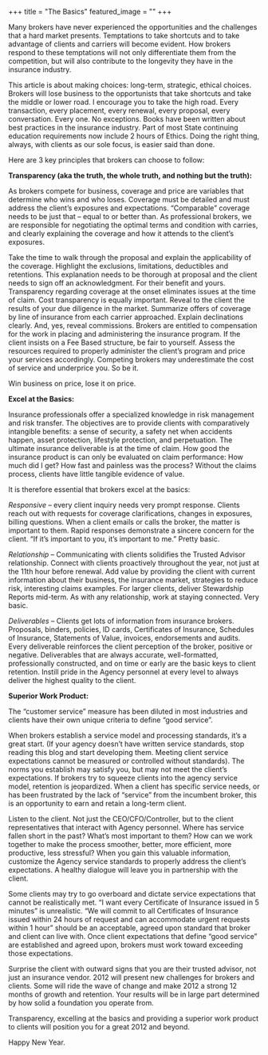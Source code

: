 +++
title = "The Basics"
featured_image = ""
+++

Many brokers have never experienced the opportunities and the challenges that a hard market presents. Temptations to take shortcuts and to take advantage of clients and carriers will become evident. How brokers respond to these temptations will not only differentiate them from the competition, but will also contribute to the longevity they have in the insurance industry.

This article is about making choices: long-term, strategic, ethical choices. Brokers will lose business to the opportunists that take shortcuts and take the middle or lower road. I encourage you to take the high road. Every transaction, every placement, every renewal, every proposal, every conversation. Every one. No exceptions. Books have been written about best practices in the insurance industry. Part of most State continuing education requirements now include 2 hours of Ethics. Doing the right thing, always, with clients as our sole focus, is easier said than done.

Here are 3 key principles that brokers can choose to follow:

**Transparency (aka the truth, the whole truth, and nothing but the truth):**

As brokers compete for business, coverage and price are variables that determine who wins and who loses. Coverage must be detailed and must address the client’s exposures and expectations. “Comparable” coverage needs to be just that – equal to or better than. As professional brokers, we are responsible for negotiating the optimal terms and condition with carries, and clearly explaining the coverage and how it attends to the client’s exposures.

Take the time to walk through the proposal and explain the applicability of the coverage. Highlight the exclusions, limitations, deductibles and retentions. This explanation needs to be thorough at proposal and the client needs to sign off an acknowledgment. For their benefit and yours. Transparency regarding coverage at the onset eliminates issues at the time of claim. Cost transparency is equally important. Reveal to the client the results of your due diligence in the market. Summarize offers of coverage by line of insurance from each carrier approached. Explain declinations clearly. And, yes, reveal commissions. Brokers are entitled to compensation for the work in placing and administering the insurance program. If the client insists on a Fee Based structure, be fair to yourself. Assess the resources required to properly administer the client’s program and price your services accordingly. Competing brokers may underestimate the cost of service and underprice you. So be it.

Win business on price, lose it on price.

**Excel at the Basics:**

Insurance professionals offer a specialized knowledge in risk management and risk transfer. The objectives are to provide clients with comparatively intangible benefits: a sense of security, a safety net when accidents happen, asset protection, lifestyle protection, and perpetuation. The ultimate insurance deliverable is at the time of claim. How good the insurance product is can only be evaluated on claim performance: How much did I get? How fast and painless was the process? Without the claims process, clients have little tangible evidence of value.

It is therefore essential that brokers excel at the basics:

*Responsive* – every client inquiry needs very prompt response. Clients reach out with requests for coverage clarifications, changes in exposures, billing questions. When a client emails or calls the broker, the matter is important to them. Rapid responses demonstrate a sincere concern for the client. “If it’s important to you, it’s important to me.” Pretty basic.

*Relationship* – Communicating with clients solidifies the Trusted Advisor relationship. Connect with clients proactively throughout the year, not just at the 11th hour before renewal. Add value by providing the client with current information about their business, the insurance market, strategies to reduce risk, interesting claims examples. For larger clients, deliver Stewardship Reports mid-term. As with any relationship, work at staying connected. Very basic.

*Deliverables* – Clients get lots of information from insurance brokers. Proposals, binders, policies, ID cards, Certificates of Insurance, Schedules of Insurance, Statements of Value, invoices, endorsements and audits. Every deliverable reinforces the client perception of the broker, positive or negative. Deliverables that are always accurate, well-formatted, professionally constructed, and on time or early are the basic keys to client retention. Instill pride in the Agency personnel at every level to always deliver the highest quality to the client.

**Superior Work Product:**

The “customer service” measure has been diluted in most industries and clients have their own unique criteria to define “good service”.

When brokers establish a service model and processing standards, it’s a great start. (If your agency doesn’t have written service standards, stop reading this blog and start developing them. Meeting client service expectations cannot be measured or controlled without standards). The norms you establish may satisfy you, but may not meet the client’s expectations. If brokers try to squeeze clients into the agency service model, retention is jeopardized. When a client has specific service needs, or has been frustrated by the lack of “service” from the incumbent broker, this is an opportunity to earn and retain a long-term client.

Listen to the client. Not just the CEO/CFO/Controller, but to the client representatives that interact with Agency personnel. Where has service fallen short in the past? What’s most important to them? How can we work together to make the process smoother, better, more efficient, more productive, less stressful? When you gain this valuable information, customize the Agency service standards to properly address the client’s expectations. A healthy dialogue will leave you in partnership with the client.

Some clients may try to go overboard and dictate service expectations that cannot be realistically met. “I want every Certificate of Insurance issued in 5 minutes” is unrealistic. “We will commit to all Certificates of Insurance issued within 24 hours of request and can accommodate urgent requests within 1 hour” should be an acceptable, agreed upon standard that broker and client can live with. Once client expectations that define “good service” are established and agreed upon, brokers must work toward exceeding those expectations.

Surprise the client with outward signs that you are their trusted advisor, not just an insurance vendor. 2012 will present new challenges for brokers and clients. Some will ride the wave of change and make 2012 a strong 12 months of growth and retention. Your results will be in large part determined by how solid a foundation you operate from.

Transparency, excelling at the basics and providing a superior work product to clients will position you for a great 2012 and beyond.

Happy New Year.
